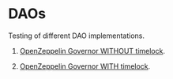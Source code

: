 # DAOs

Testing of different DAO implementations.

1. [OpenZeppelin Governor WITHOUT timelock](./oz_governor/README.md).

1. [OpenZeppelin Governor WITH timelock](./oz_governor_timelock/README.md).
